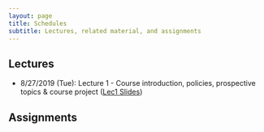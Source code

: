 ```yaml
---
layout: page
title: Schedules
subtitle: Lectures, related material, and assignments
---
```

## Lectures
 * 8/27/2019 (Tue): Lecture 1 - Course introduction, policies, prospective topics & course project ([Lec1 Slides][1])

## Assignments 

[1]:{{site.url}}/lectures/BCB5300_Lec01.pdf
